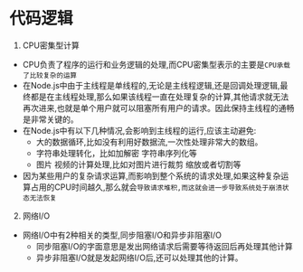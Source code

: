 # 代码逻辑
1. CPU密集型计算
* CPU负责了程序的运行和业务逻辑的处理,而CPU密集型表示的主要是`CPU承载了比较复杂的运算`
* 在Node.js中由于主线程是单线程的,无论是主线程逻辑,还是回调处理逻辑,最终都是在主线程处理,那么如果该线程一直在处理复杂的计算,其他请求就无法再次进来,也就是单个用户就可以阻塞所有用户的请求。因此保持主线程的通畅是非常关键的。
* 在Node.js中有以下几种情况,会影响到主线程的运行,应该主动避免:
    - 大的数据循环,比如没有利用好数据流,一次性处理非常大的数组。
    - 字符串处理转化，比如加解密 字符串序列化等
    - 图片 视频的计算处理,比如对图片进行裁剪 缩放或者切割等
 * 因为某些用户的复杂请求运算,而影响到整个系统的请求处理,如果这种复杂运算占用的CPU时间越久,那么就会`导致请求堆积,而这就会进一步导致系统处于崩溃状态无法恢复`   
2. 网络I/O 
* 网络I/O中有2种相关的类型,同步阻塞I/O和异步非阻塞I/O
    - 同步阻塞I/O的字面意思是发出网络请求后需要等待返回后再处理其他计算
    - 异步非阻塞I/O就是发起网络I/O后,还可以处理其他的计算。

    